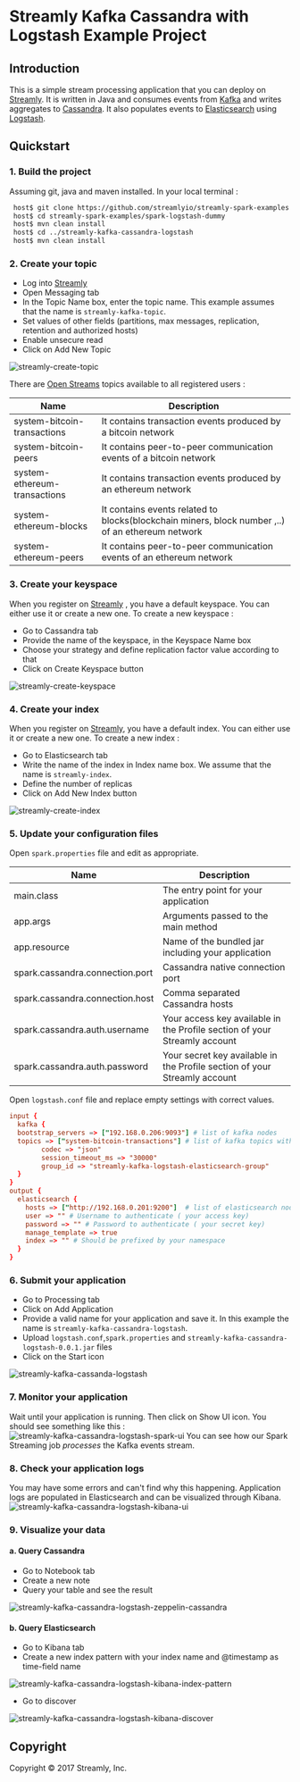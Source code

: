 # Streamly Kafka Cassandra with Logstash Example Project

## Introduction
This is a simple stream processing application that you can deploy on [Streamly].
It is written in Java and consumes events from [Kafka] and writes aggregates to [Cassandra].
It also populates events to [Elasticsearch] using [Logstash].

## Quickstart

### 1. Build the project
Assuming git, java and maven installed. In your local terminal :

```bash
 host$ git clone https://github.com/streamlyio/streamly-spark-examples.git
 host$ cd streamly-spark-examples/spark-logstash-dummy
 host$ mvn clean install
 host$ cd ../streamly-kafka-cassandra-logstash
 host$ mvn clean install
```
### 2. Create your topic
 - Log into [Streamly]
 - Open Messaging tab
 - In the Topic Name box, enter the topic name. This example assumes that the name is `streamly-kafka-topic`.
 - Set values of other fields (partitions, max messages, replication, retention and authorized hosts)
 - Enable unsecure read
 - Click on Add New Topic

![streamly-create-topic][streamly-create-topic]

There are [Open Streams][open-streams] topics available to all registered users :

| Name                         | Description                                                 			  						 |
|------------------------------|-------------------------------------------------------------------------------------------------|
| system-bitcoin-transactions  | It contains transaction events produced by a bitcoin network                                    |
| system-bitcoin-peers         | It contains peer-to-peer communication events of a bitcoin network                              |
| system-ethereum-transactions | It contains transaction events produced by an ethereum network                                  |
| system-ethereum-blocks       | It contains events related to blocks(blockchain miners, block number ,..) of an ethereum network|
| system-ethereum-peers        | It contains peer-to-peer communication events of an ethereum network                            |

### 3. Create your keyspace
When you register on [Streamly] , you have a default keyspace. You can either use it or create a new one.
To create a new keyspace :

  - Go to Cassandra tab
  - Provide the name of the keyspace, in the Keyspace Name box
  - Choose your strategy and define replication factor value according to that
  - Click on Create Keyspace button

![streamly-create-keyspace][streamly-create-keyspace]

### 4. Create your index
When you register on [Streamly], you have a default index. You can either use it or create a new one. 
To create a new index :
  
  - Go to Elasticsearch tab
  - Write the name of the index in Index name box. We assume that the name is `streamly-index`.
  - Define the number of replicas
  - Click on Add New Index button

![streamly-create-index][streamly-create-index]

### 5. Update your configuration files
Open `spark.properties` file and edit as appropriate.

| Name                                  | Description                															 |
|---------------------------------------|----------------------------------------------------------------------------------------|
| main.class                            | The entry point for your application                                                   |
| app.args                              | Arguments passed to the main method                                                    |
| app.resource                          | Name of the bundled jar including your application                                     |
| spark.cassandra.connection.port       | Cassandra native connection port                                                       |
| spark.cassandra.connection.host       | Comma separated Cassandra hosts                                                        |
| spark.cassandra.auth.username         | Your access key available in the Profile section  of your Streamly account             |
| spark.cassandra.auth.password         | Your secret key available in the Profile section  of your Streamly account             |

Open `logstash.conf` file and replace empty settings with correct values.

```conf
input {
  kafka { 
  bootstrap_servers => ["192.168.0.206:9093"] # list of kafka nodes
  topics => ["system-bitcoin-transactions"] # list of kafka topics with unsecured read
        codec => "json"
        session_timeout_ms => "30000"
        group_id => "streamly-kafka-logstash-elasticsearch-group" 
  }
}
output {
  elasticsearch {
    hosts => ["http://192.168.0.201:9200"]  # list of elasticsearch nodes
    user => "" # Username to authenticate ( your access key)
    password => "" # Password to authenticate ( your secret key)
    manage_template => true
    index => "" # Should be prefixed by your namespace
  }
}
```

### 6. Submit your application 
 - Go to Processing tab
 - Click on Add Application
 - Provide a valid name for your application and save it. In this example the name is `streamly-kafka-cassandra-logstash`.
 - Upload  `logstash.conf`,`spark.properties` and `streamly-kafka-cassandra-logstash-0.0.1.jar` files
 - Click on the Start icon

![streamly-kafka-cassanda-logstash][streamly-kafka-cassanda-logstash]

### 7. Monitor your application
Wait until your application is running. Then click on Show UI icon. You should see something like this :
![streamly-kafka-cassandra-logstash-spark-ui][streamly-kafka-cassandra-logstash-spark-ui]
You can see how our Spark Streaming job _processes_ the Kafka events stream.

### 8. Check your application logs
You may have some errors and can't find why this happening. Application logs are populated in Elasticsearch and can be visualized through Kibana.
![streamly-kafka-cassandra-logstash-kibana-ui][streamly-kafka-cassandra-logstash-kibana-ui]

### 9. Visualize your data
#### a. Query Cassandra
  - Go to Notebook tab
  - Create a new note
  - Query your table and see the result

![streamly-kafka-cassandra-logstash-zeppelin-cassandra][streamly-kafka-cassandra-logstash-zeppelin-cassandra]

#### b. Query Elasticsearch
  - Go to Kibana tab
  - Create a new index pattern with your index name and @timestamp as time-field name

![streamly-kafka-cassandra-logstash-kibana-index-pattern][streamly-kafka-cassandra-logstash-kibana-index-pattern]

  - Go to discover

![streamly-kafka-cassandra-logstash-kibana-discover][streamly-kafka-cassandra-logstash-kibana-discover]

## Copyright
Copyright © 2017 Streamly, Inc.

[streamly]: https://board.streamly.io:20080
[kafka]: https://kafka.apache.org/
[cassandra]: http://cassandra.apache.org/
[logstash]: https://www.elastic.co/guide/en/logstash/5.2/introduction.html/
[open-streams]: http://streamly.io/streamly-new/streams.html
[elasticsearch]: https://www.elastic.co/products/elasticsearch
[streamly-kafka-cassanda-logstash]: https://cloud.githubusercontent.com/assets/25694018/23123253/ed978d0a-f767-11e6-9535-8ef1da0b2781.png
[streamly-kafka-cassandra-logstash-spark-ui]: https://cloud.githubusercontent.com/assets/25694018/23123079/361e72e2-f767-11e6-929c-676e7a903538.png
[streamly-kafka-cassandra-logstash-kibana-ui]: https://cloud.githubusercontent.com/assets/25694018/23123511/f141e080-f768-11e6-9943-4f9ed30b8b80.png
[streamly-kafka-cassandra-logstash-zeppelin-cassandra]: https://cloud.githubusercontent.com/assets/25694018/23123951/d71c47de-f76a-11e6-89be-d791d66bd9b4.png
[streamly-kafka-cassandra-logstash-kibana-discover]: https://cloud.githubusercontent.com/assets/25694018/23125897/5cd45b1a-f774-11e6-9f75-016f7377c339.png
[streamly-kafka-cassandra-logstash-kibana-index-pattern]: https://cloud.githubusercontent.com/assets/25694018/23125896/5cd41e8e-f774-11e6-9b86-65cbb2c3779d.png
[streamly-create-topic]: https://cloud.githubusercontent.com/assets/25694018/23129771/4375024a-f784-11e6-97ca-7d3b16b06929.png
[streamly-create-index]: https://cloud.githubusercontent.com/assets/25694018/23129770/43736cfa-f784-11e6-99d8-68920335c410.png
[streamly-create-keyspace]: https://cloud.githubusercontent.com/assets/25694018/23131876/fcfc79ee-f78b-11e6-8c6a-762fa35b5606.png